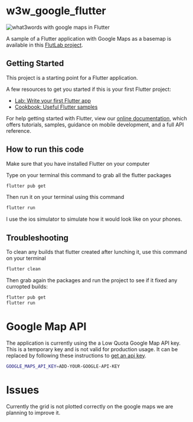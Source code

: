 # w3w_google_flutter

![what3words with google maps in Flutter](./assets/flutter_what3words_google_maps.png)

A sample of a Flutter application with Google Maps as a basemap is available in this [FlutLab project](https://flutlab.io/editor/cebfba35-f9bd-4662-bc9d-bb7aa41bdd62).

## Getting Started

This project is a starting point for a Flutter application.

A few resources to get you started if this is your first Flutter project:

- [Lab: Write your first Flutter app](https://flutter.dev/docs/get-started/codelab)
- [Cookbook: Useful Flutter samples](https://flutter.dev/docs/cookbook)

For help getting started with Flutter, view our
[online documentation](https://flutter.dev/docs), which offers tutorials,
samples, guidance on mobile development, and a full API reference.

## How to run this code

Make sure that you have installed Flutter on your computer

Type on your terminal this command to grab all the flutter packages

```sh
flutter pub get
```

Then run it on your terminal using this command

```sh
flutter run
```

I use the ios simulator to simulate how it would look like on your phones.

## Troubleshooting

To clean any builds that flutter created after lunching it, use this command on your terminal

```sh
flutter clean
```

Then grab again the packages and run the project to see if it fixed any curropted builds:

```sh
flutter pub get
flutter run
```

# Google Map API
The application is currently using the a Low Quota Google Map API key. This is a temporary key and is not valid for production usage. It can be replaced by following these instructions to
[get an api key](https://developers.google.com/maps/documentation/javascript/get-api-key).

```sh
GOOGLE_MAPS_API_KEY=ADD-YOUR-GOOGLE-API-KEY
```

# Issues
Currently the grid is not plotted correctly on the google maps we are planning to improve it. 

